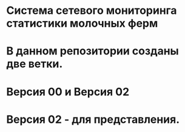 # Система сетевого мониторинга статистики молочных ферм
# В данном репозитории созданы две ветки.
# Версия 00 и Версия 02
# Версия 02 - для представления.
